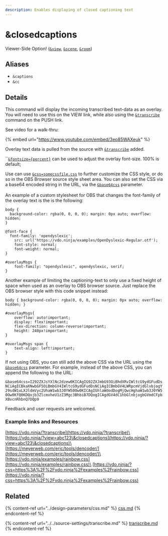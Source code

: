 ```yaml
---
description: Enables displaying of closed captioning text
---
```


# \&closedcaptions

Viewer-Side Option! ([`&view`](../view-parameters/view.md), [`&scene`](../view-parameters/scene.md), [`&room`](../../general-settings/room.md))

## Aliases

* `&captions`
* `&cc`

## Details

This command will display the incoming transcribed text-data as an overlay. You will need to use this on the VIEW link, while also using the [`&transcribe`](../../source-settings/transcribe.md) command on the PUSH link.

See video for a walk-thru:

{% embed url="https://www.youtube.com/embed/3eo85WAXeuk" %}

Overlay text data is pulled from the source with [`&transcribe`](../../source-settings/transcribe.md) added.

``[`&fontsize={percent}`](../view-parameters/fontsize.md) can be used to adjust the overlay font-size. 100% is default;

Use can use [`&css=somecssfile.css`](../design-parameters/css.md) to further customize the CSS style, or do so in the OBS Browser source style sheet area. You can also set the CSS via a base64 encoded string in the URL, via the [`&base64css`](../design-parameters/css.md) parameter.\
\
An example of a custom stylesheet for OBS that changes the font-family of the overlay text is the is the following:

```
body {
  background-color: rgba(0, 0, 0, 0); margin: 0px auto; overflow: hidden;
}

@font-face {
  font-family: 'opendyslexic';
	src: url('https://vdo.ninja/examples/OpenDyslexic-Regular.otf');
	font-style: normal;
	font-weight: normal;
} 

#overlayMsgs {
	font-family: "opendyslexic", opendyslexic, serif;
}
```

Another example of limiting the captioning-text to only use a fixed height of space when used as an overlay to OBS browser source. Just replace the OBS browser style with this code snippet instead:

```
body { background-color: rgba(0, 0, 0, 0); margin: 0px auto; overflow: hidden; }

#overlayMsgs{
    overflow: auto!important;
    display: flex!important;
    flex-direction: column-reverse!important;
    height: 240px!important;
}

#overlayMsgs span {
    text-align: left!important;
}
```

If not using OBS, you can still add the above CSS via the URL using the [`&base64css`](../design-parameters/and-base64css.md) parameter. For example, instead of the above CSS, you can append the following to the URL:

`&base64css=I292ZXJsYXlNc2dzew0KICAgIG92ZXJmbG93OiBhdXRvIWltcG9ydGFudDsNCiAgICBkaXNwbGF5OiBmbGV4IWltcG9ydGFudDsNCiAgICBmbGV4LWRpcmVjdGlvbjogY29sdW1uLXJldmVyc2UhaW1wb3J0YW50Ow0KICAgIGhlaWdodDogMjQwcHghaW1wb3J0YW50Ow0KfQ0KDQojb3ZlcmxheU1zZ3Mgc3BhbiB7DQogICAgdGV4dC1hbGlnbjogbGVmdCFpbXBvcnRhbnQ7DQp9`

Feedback and user requests are welcomed.

### Example links and  Resources

[https://vdo.ninja/?transcribe](https://vdo.ninja/?transcribe)\
[https://vdo.ninja/?view=abc123\&closedcaptions](https://vdo.ninja/?view=abc123\&closedcaptions)\
[https://meyerweb.com/eric/tools/dencoder/](https://meyerweb.com/eric/tools/dencoder/)\
[https://vdo.ninja/examples/rainbow.css](https://vdo.ninja/examples/rainbow.css)\
[https://vdo.ninja/?css=https%3A%2F%2Fvdo.ninja%2Fexamples%2Frainbow.css](https://vdo.ninja/?css=https%3A%2F%2Fvdo.ninja%2Fexamples%2Frainbow.css)

## Related

{% content-ref url="../design-parameters/css.md" %}
[css.md](../design-parameters/css.md)
{% endcontent-ref %}

{% content-ref url="../../source-settings/transcribe.md" %}
[transcribe.md](../../source-settings/transcribe.md)
{% endcontent-ref %}
